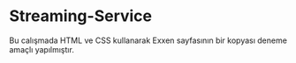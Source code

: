 # Streaming-Service
Bu calışmada HTML ve CSS kullanarak Exxen sayfasının bir kopyası deneme amaçlı yapılmıştır.
